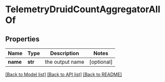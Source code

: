# TelemetryDruidCountAggregatorAllOf

## Properties
Name | Type | Description | Notes
------------ | ------------- | ------------- | -------------
**name** | **str** | the output name | [optional] 

[[Back to Model list]](../README.md#documentation-for-models) [[Back to API list]](../README.md#documentation-for-api-endpoints) [[Back to README]](../README.md)


